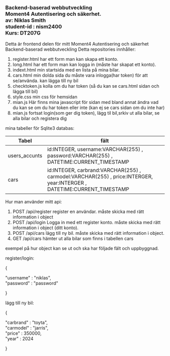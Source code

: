 ### Backend-baserad webbutveckling <br> Moment4 Autentisering och säkerhet.<br> av: Niklas Smith <br>  student-id : nism2400 <br> Kurs: DT207G

Detta är frontend delen för mitt Moment4 Autentisering och säkerhet Backend-baserad webbutveckling 
Detta repositories innhåller:  
1. register.html har ett form man kan skapa ett konto.
2. long.html har ett form man kan logga in (måste har skapat ett konto).
3. indext.html min startsida med en lista på mina bilar.
4. cars.html  min dolda sida du måste vara inlogga(har token) för att se/använda. kan lägga till ny bil
5. checktoken.js   kolla om du har token (så du kan se cars.html sidan och lägga till bil)
6. style.css min css för hemsidan
7. mian.js   Här finns mina javascript för sidan med bland annat ändra vad du kan se om du har token eller inte (kan ej se cars sidan om du inte har)   
8. mian.js fortsat  login(som ger dig token), lägg til bil,srkiv ut alla bilar, se alla bilar och registera dig





mina tabeller för Sqlite3 databas:

| Tabel                    |      fält                                                                                                     |
|--------------------------|---------------------------------------------------------------------------------------------------------------|
| users_accunts            | id:INTEGER, username:VARCHAR(255) , password:VARCHAR(255) , DATETIME:CURRENT_TIMESTAMP                        |
| cars            | id:INTEGER, carbrand:VARCHAR(255) , carmodel:VARCHAR(255) , price:INTERGER, year:INTERGER , DATETIME:CURRENT_TIMESTAMP |





Hur man använder mitt api:

1. POST /api/register  register en användar. måste skicka med rätt information i object
2. POST /api/login  Logga in med ett register konto. måste skicka med rätt information i object (ditt konto).
3. POST /api/cars  lägg till ny bil. måste skicka med rätt information i object.
4. GET /api/cars hämter ut alla bilar som finns i tabellen cars


exempel på hur object kan se ut och ska har följade fält och uppbyggnad.

register/login:

{   

"username" : "niklas",  
"password" : "password"

} 

lägg till ny bil:

{  

"carbrand" : "toyta",   
"carmodel" : "jarris",   
"price" : 350000,  
"year" : 2024  

} 



